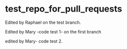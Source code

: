 # test_repo_for_pull_requests

Edited by Raphael on the test branch.

Edited by Mary -code test 1- on the first branch

edited by Mary- code test 2.
